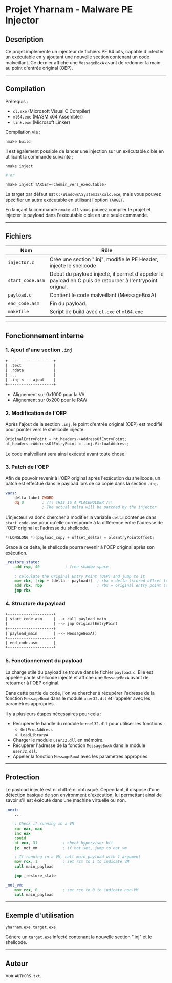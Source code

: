 # Projet Yharnam - Malware PE Injector

## Description

Ce projet implémente un injecteur de fichiers PE 64 bits, capable d'infecter un exécutable en y ajoutant une nouvelle section contenant un code malveillant. Ce dernier affiche une `MessageBoxA` avant de redonner la main au point d'entrée original (OEP).

---

## Compilation

Prérequis :

* `cl.exe` (Microsoft Visual C Compiler)
* `ml64.exe` (MASM x64 Assembler)
* `link.exe` (Microsoft Linker)

Compilation via :

```sh
nmake build
```

Il est également possible de lancer une injection sur un exécutable cible en utilisant la commande suivante :

```sh
nmake inject

# or

nmake inject TARGET=<chemin_vers_executable>
```

La target par défaut est `C:\Windows\System32\calc.exe`, mais vous pouvez spécifier un autre exécutable en utilisant l'option `TARGET`.

En lançant la commande `nmake all` vous pouvez compiler le projet et injecter le payload dans l'exécutable cible en une seule commande.

---

## Fichiers

| Nom              | Rôle                                                                 |
| ---------------- | -------------------------------------------------------------------- |
| `injector.c`     | Crée une section ".inj", modifie le PE Header, injecte le shellcode |
| `start_code.asm` | Début du payload injecté, il permet d'appeler le payload en C puis de retourner à l'entrypoint orignal. |
| `payload.c`   | Contient le code malveillant (MessageBoxA)                             |
| `end_code.asm`   | Fin du payload.                               |
| `makefile`       | Script de build avec `cl.exe` et `ml64.exe`                          |

---

## Fonctionnement interne

### 1. Ajout d'une section `.inj`

```txt
+--------------------+
| .text              |
| .rdata             |
| ...                |
| .inj <--- ajout    |
+--------------------+
```

* Alignement sur 0x1000 pour la VA
* Alignement sur 0x200 pour le RAW

### 2. Modification de l'OEP

Après l'ajout de la section `.inj`, le point d'entrée original (OEP) est modifié pour pointer vers le shellcode injecté.

```c
OriginalEntryPoint = nt_headers->AddressOfEntryPoint;
nt_headers->AddressOfEntryPoint = .inj.VirtualAddress;
```

Le code malveillant sera ainsi exécuté avant toute chose.

### 3. Patch de l'OEP

Afin de pouvoir revenir à l'OEP original après l'exécution du shellcode, un patch est effectué dans le payload lors de ca copie dans la section `.inj`.

```asm
vars:
    delta label QWORD
    dq 0        ; /!\ THIS IS A PLACEHOLDER /!\
                ; The actual delta will be patched by the injector
```

L'injecteur va donc chercher à modifier la variable `delta` contenue dans `start_code.asm` pour qu'elle corresponde à la différence entre l'adresse de l'OEP original et l'adresse du shellcode.

```c
*(LONGLONG *)(payload_copy + offset_delta) = oldEntryPointOffset;
```

Grace à ce delta, le shellcode pourra revenir à l'OEP original après son exécution.

```asm
_restore_state:
    add rsp, 40           ; free shadow space

    ; calculate the Original Entry Point (OEP) and jump to it
    mov rbx, [rbp + (delta - payload)]  ; rbx = delta (stored offset to OEP)
    add rbx, rbp                        ; rbx = original entry point (absolute)
    jmp rbx
```

### 4. Structure du payload

```txt
+--------------------+
| start_code.asm     | --> call payload_main
|                    | --> jmp OriginalEntryPoint
+--------------------+
| payload_main       | --> MessageBoxA()
+--------------------+
| end_code.asm       |
+--------------------+
```

### 5. Fonctionnement du payload

La charge utile du payload se trouve dans le fichier `payload.c`. Elle est appelée par le shellcode injecté et affiche une `MessageBoxA` avant de retourner à l'OEP original.

Dans cette partie du code, l'on va chercher à récupérer l'adresse de la fonction `MessageBoxA` dans le module `user32.dll` et l'appeler avec les paramètres appropriés.

Il y a plusieurs étapes nécessaires pour cela :

* Récupérer le handle du module `kernel32.dll` pour utiliser les fonctions :
  * `GetProcAddress`
  * `LoadLibraryA`
* Charger le module `user32.dll` en mémoire.
* Récupérer l'adresse de la fonction `MessageBoxA` dans le module `user32.dll`.
* Appeler la fonction `MessageBoxA` avec les paramètres appropriés.

---

## Protection

Le payload injecté est ni chiffré ni obfusqué. Cependant, il dispose d'une détection basique de son environment d'exécution, lui permettant ainsi de savoir s'il est éxécuté dans une machine virtuelle ou non.

```asm
_next:
    ...

    ; Check if running in a VM
    xor eax, eax
    inc eax
    cpuid
    bt ecx, 31           ; check hypervisor bit
    jz _not_vm           ; if not set, jump to not_vm

    ; If running in a VM, call main_payload with 1 argument
    mov rcx, 1           ; set rcx to 1 to indicate VM
    call main_payload

    jmp _restore_state

_not_vm:
    mov rcx, 0           ; set rcx to 0 to indicate non-VM
    call main_payload
```

---

## Exemple d'utilisation

```sh
yharnam.exe target.exe
```

Génère un `target.exe` infecté contenant la nouvelle section ".inj" et le shellcode.

---

## Auteur

Voir `AUTHORS.txt`.
